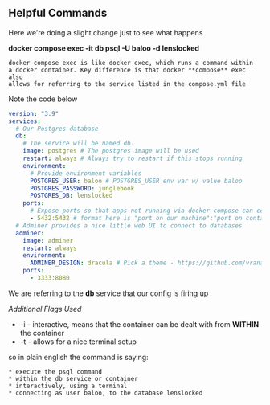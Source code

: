## Helpful Commands

Here we're doing a slight change just to see what happens

**docker compose exec -it db psql -U baloo -d lenslocked**

```
docker compose exec is like docker exec, which runs a command within
a docker container. Key difference is that docker **compose** exec also 
allows for referring to the service listed in the compose.yml file
```

Note the code below

```yaml
version: "3.9"
services:
  # Our Postgres database
  db:
    # The service will be named db.
    image: postgres # The postgres image will be used
    restart: always # Always try to restart if this stops running
    environment:
      # Provide environment variables
      POSTGRES_USER: baloo # POSTGRES_USER env var w/ value baloo
      POSTGRES_PASSWORD: junglebook
      POSTGRES_DB: lenslocked
    ports:
      # Expose ports so that apps not running via docker compose can connect to them.
      - 5432:5432 # format here is "port on our machine":"port on container"
  # Adminer provides a nice little web UI to connect to databases
  adminer:
    image: adminer
    restart: always
    environment:
      ADMINER_DESIGN: dracula # Pick a theme - https://github.com/vrana/adminer/tree/master/desi
    ports:
      - 3333:8080
```
We are referring to the **db** service that our config is firing up

*Additional Flags Used*
* -i - interactive, means that the container can be dealt with from **WITHIN** the container
* -t - allows for a nice terminal setup

so in plain english the command is saying: 
```
* execute the psql command
* within the db service or container
* interactively, using a terminal
* connecting as user baloo, to the database lenslocked
```
